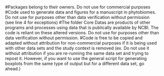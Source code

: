 #Packages belong to their owners. Do not use for commercial purposes
#Code used to generate data and figures for a manuscript in phytobiomes. Do not use for purposes other than data verification without permission (see line 4 for exceptions)
#The folder Core Datas are products of other programs and processes using data that is publically available by NCBI. The code is reliant on these altered versions. Do not use for purposes other than data verification without permission.
#Code is free to be copied and adapted without attribution for non-commercial purposes if it is being used with other data sets and the study context is removed (ex. Do not use it without attribution if you are re-running the same data set and trying to repost it. However, if you want to use the general script for generating boxplots from the same type of output but for a different data set, go ahead.)
